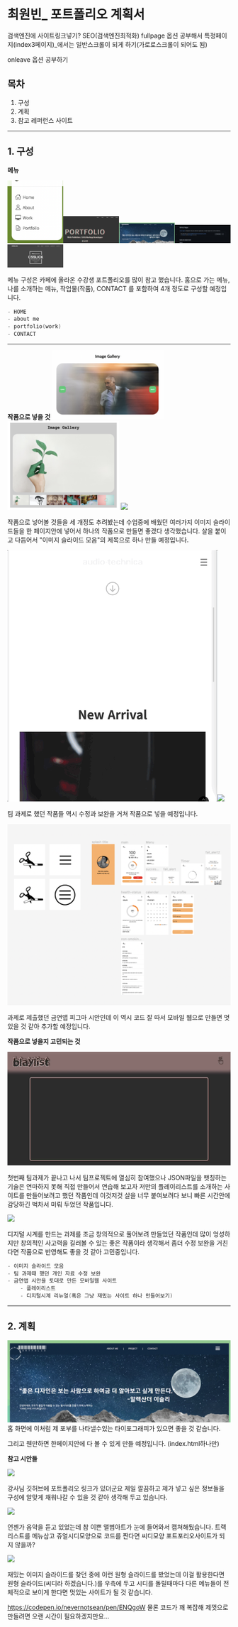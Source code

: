 # 최원빈_ 포트폴리오 계획서

검색엔진에 사이트링크넣기? SEO(검색엔진최적화)
fullpage 옵션 공부해서 특정페이지(index3페이지)_에서는 일반스크롤이 되게 하기(가로로스크롤이 되어도 됨)

onleave 옵션 공부하기







## 목차

1. 구성
2. 계획
3. 참고 레퍼런스 사이트


-----------------
## 1. 구성
**메뉴**


<img src="readme-images/구성참고1.png" width="25%"><img src="images/구성참고2.png" width="25%"><img src="readme-images/구성참고3.png" width="25%"><img src="readme-images/구성참고4.png" width="25%"><img src="readme-images/구성참고5.png" width="25%">

메뉴 구성은 카페에 올라온 수강생 포트폴리오를 많이 참고 했습니다.
홈으로 가는 메뉴, 나를 소개하는 메뉴, 작업물(작품), CONTACT 를 포함하여 4개 정도로 구성할 예정입니다.


```c
- HOME
- about me
- portfolio(work)
- CONTACT
```


-----------------
**작품으로 넣을 것**
<img src="readme-images/work-slide01.png" width="50%"><img src="readme-images/work-slide02.png" width="50%">
<img src="readme-images/work-slide03.gif">

작품으로 넣어볼 것들을 세 개정도 추려봤는데
수업중에 배웠던 여러가지 이미지 슬라이드들을 한 페이지안에 넣어서 하나의 작품으로 만들면 좋겠다 생각했습니다.
살을 붙이고 다듬어서 "이미지 슬라이드 모음"의 제목으로 하나 만들 예정입니다.


<img src="readme-images/work-team.gif"><img src="readme-images/work-team02.gif">

팀 과제로 했던 작품들 역시 수정과 보완을 거쳐 작품으로 넣을 예정입니다.


<img src="readme-images/work-smokingapp.png">

과제로 제출했던 금연앱 피그마 시안인데 이 역시 코드 잘 따서 모바일 웹으로 만들면 멋있을 것 같아 추가할 예정입니다.

**작품으로 넣을지 고민되는 것**

<img src="readme-images/pre-work01.gif">

첫번째 팀과제가 끝나고 나서 팀프로젝트에 열심히 참여했으나 
JSON파일을 팻칭하는 기술은 연마하지 못해 직접 만들어서 연습해 보고자 
저만의 플레이리스트를 소개하는 사이트를 만들어보려고 했던 작품인데 
이것저것 살을 너무 붙여보려다 보니 빠른 시간안에 감당하긴 벅차서 미뤄 두었던 작품입니다.

<img src="readme-images/pre-work02">

디지털 시계를 만드는 과제를 조금 창의적으로 풀어보려 만들었던 작품인데
많이 엉성하지만 창의적인 사고력을 길러볼 수 있는 좋은 작품이라 생각해서 좀더 수정 보완을 거친다면 
작품으로 반영해도 좋을 것 같아 고민중입니다.


```c
- 이미지 슬라이드 모음
- 팀 과제때 했던 개인 자료 수정 보완
- 금연앱 시안을 토대로 만든 모바일웹 사이트
    - 플레이리스트
    - 디지털시계 리뉴얼(혹은 그냥 재밌는 사이트 하나 만들어보기)
```


-----------------
## 2. 계획
<img src="readme-images/구성참고3.png">
홈 화면에 이처럼 제 포부를 나타낼수있는 타이포그래피가 있으면 좋을 것 같습니다.

그리고 웬만하면 한페이지안에 다 볼 수 있게 만들 예정입니다. (index.html하나만)

**참고 시안들**

<img src="readme-images/referencs01.gif">

강사님 깃허브에 포트폴리오 링크가 있더군요
제일 깔끔하고 제가 넣고 싶은 정보들을 구성에 알맞게 채워나갈 수 있을 것 같아 생각해 두고 있습니다.


<img src="readme-images/referencs02.png">

언젠가 음악을 듣고 있었는데 참 이쁜 앨범아트가 눈에 들어와서 캡쳐해뒀습니다.
트랙리스트를 메뉴삼고 쥬얼시디모양으로 코드를 짠다면 씨디모양 포트포리오사이트가 되지 않을까?

<img src="readme-images/referencs03.gif">

재밌는 이미지 슬라이드를 찾던 중에 이런 원형 슬라이드를 봤었는데
이걸 활용한다면 원형 슬라이드(씨디라 하겠습니다.)를 우측에 두고 시디를 돌릴때마다 다른 메뉴들이 전체적으로 보이게 한다면 멋있는 사이트가 될 것 같습니다.

https://codepen.io/nevernotsean/pen/ENQgoW
물론 코드가 꽤 복잡해 제껏으로 만들려면 오랜 시간이 필요하겠지만요...